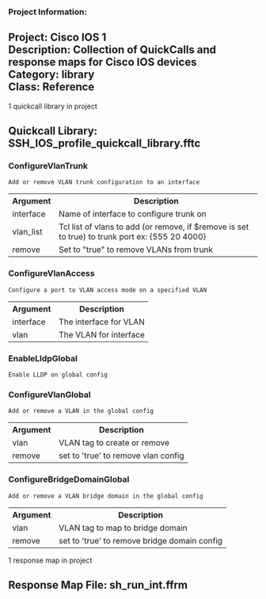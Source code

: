 ### Project Information:
Project: Cisco IOS 1  
Description: Collection of QuickCalls and response maps for Cisco IOS devices  
Category: library  
Class: Reference
 ----
1 quickcall library in project
## Quickcall Library: SSH_IOS_profile_quickcall_library.fftc
### ConfigureVlanTrunk
```
Add or remove VLAN trunk configuration to an interface
```

<table><tr><th>Argument</th><th>Description</th></tr>
<tr><td>interface</td><td>Name of interface to configure trunk on</tr></td>
<tr><td>vlan_list</td><td>Tcl list of vlans to add (or remove, if $remove is set to true) to trunk port
ex: {555 20 4000}</tr></td>
<tr><td>remove</td><td>Set to "true" to remove VLANs from trunk </tr></td></table>

### ConfigureVlanAccess
```
Configure a port to VLAN access mode on a specified VLAN
```

<table><tr><th>Argument</th><th>Description</th></tr>
<tr><td>interface</td><td>The interface for VLAN</tr></td>
<tr><td>vlan</td><td>The VLAN for interface</tr></td></table>

### EnableLldpGlobal
```
Enable LLDP on global config
```

### ConfigureVlanGlobal
```
Add or remove a VLAN in the global config
```

<table><tr><th>Argument</th><th>Description</th></tr>
<tr><td>vlan</td><td>VLAN tag to create or remove</tr></td>
<tr><td>remove</td><td>set to 'true' to remove vlan config</tr></td></table>

### ConfigureBridgeDomainGlobal
```
Add or remove a VLAN bridge domain in the global config
```

<table><tr><th>Argument</th><th>Description</th></tr>
<tr><td>vlan</td><td>VLAN tag to map to bridge domain</tr></td>
<tr><td>remove</td><td>set to 'true' to remove bridge domain config</tr></td></table>

1 response map in project
## Response Map File: sh_run_int.ffrm
